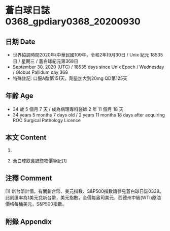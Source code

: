 [_metadata_:encoding]: - "utf-8"
[_metadata_:language]: - "zh-Hant-TW"
[_metadata_:fileformat]: - "markdown"
[_metadata_:MIME_type]: - "text/plain"
[_metadata_:markdown_version]: - "commonmark version 0.29"
[_metadata_:markdown_spec]: - "https://spec.commonmark.org/0.29/"

# 蒼白球日誌0368_gpdiary0368_20200930 #

## 日期 Date ##

* 世界協調時間2020年(中華民國109年，令和2年)9月30日 / Unix 紀元 18535 日 / 星期三 / 蒼白球紀元第368日
* September 30, 2020 (UTC) / 18535 days since Unix Epoch / Wednesday / Globus Pallidum day 368
* 特殊註記: 口服A酸第151天，劑量加大到20mg QD第125天

## 年齡 Age ##

* 34 歲 5 個月 7 天 / 成為病理專科醫師 2 年 11 個月 18 天
* 34 years 5 months 7 days old / 2 years 11 months 18 days after acquiring ROC Surgical Pathology Licence

## 本文 Content ##

1. 

    
2. 蒼白球飲食誌暨物價筆記[1]

    

## 注釋 Comment ##

[1] 新台幣計價。有關新台幣、美元指數、S&P500指數請參見蒼白球日誌0339。此刻匯率為1美元兌新台幣，美元指數，金價每盎司美元，西德州中級(WTI)原油價格每桶美元，S&P500指數。



## 附錄 Appendix ##

